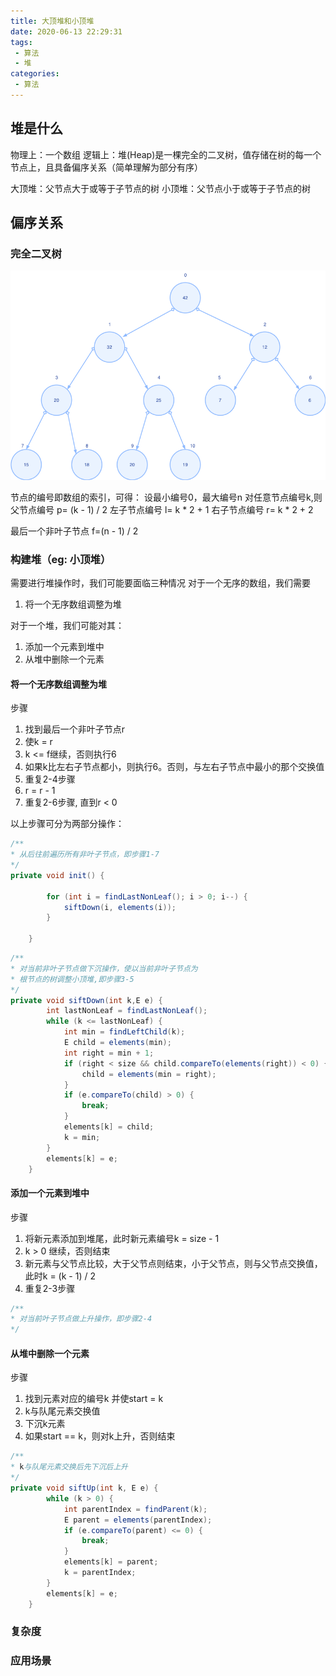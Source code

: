 ```yaml
---
title: 大顶堆和小顶堆
date: 2020-06-13 22:29:31
tags: 
 - 算法
 - 堆
categories:
 - 算法
---
```


## 堆是什么

物理上：一个数组
逻辑上：堆(Heap)是一棵完全的二叉树，值存储在树的每一个节点上，且具备偏序关系（简单理解为部分有序）

大顶堆：父节点大于或等于子节点的树
小顶堆：父节点小于或等于子节点的树

## 偏序关系



### 完全二叉树

![](大顶堆和小顶堆/无序.png "图1.1")

节点的编号即数组的索引，可得：
设最小编号0，最大编号n
对任意节点编号k,则
父节点编号 p= (k - 1) / 2
左子节点编号 l= k * 2 + 1
右子节点编号 r= k * 2 + 2

最后一个非叶子节点 f=(n - 1) / 2

### 构建堆（eg: 小顶堆）

需要进行堆操作时，我们可能要面临三种情况
对于一个无序的数组，我们需要

1. 将一个无序数组调整为堆

对于一个堆，我们可能对其：

1. 添加一个元素到堆中
2. 从堆中删除一个元素

#### 将一个无序数组调整为堆
步骤
1. 找到最后一个非叶子节点r
2. 使k = r
3. k <= f继续，否则执行6
4. 如果k比左右子节点都小，则执行6。否则，与左右子节点中最小的那个交换值
5. 重复2-4步骤
6. r = r - 1
7. 重复2-6步骤, 直到r < 0

以上步骤可分为两部分操作：

```java
/**
* 从后往前遍历所有非叶子节点，即步骤1-7
*/
private void init() {

        for (int i = findLastNonLeaf(); i > 0; i--) {
            siftDown(i, elements(i));
        }

    }
```

```java
/**
* 对当前非叶子节点做下沉操作，使以当前非叶子节点为
* 根节点的树调整小顶堆,即步骤3-5
*/
private void siftDown(int k,E e) {
        int lastNonLeaf = findLastNonLeaf();
        while (k <= lastNonLeaf) {
            int min = findLeftChild(k);
            E child = elements(min);
            int right = min + 1;
            if (right < size && child.compareTo(elements(right)) < 0) {
                child = elements(min = right);
            }
            if (e.compareTo(child) > 0) {
                break;
            }
            elements[k] = child;
            k = min;
        }
        elements[k] = e;
    }
```

#### 添加一个元素到堆中

步骤
1. 将新元素添加到堆尾，此时新元素编号k = size - 1
2. k > 0 继续，否则结束
3. 新元素与父节点比较，大于父节点则结束，小于父节点，则与父节点交换值，此时k = (k - 1) / 2
4. 重复2-3步骤

```java
/**
* 对当前叶子节点做上升操作，即步骤2-4
*/
```


#### 从堆中删除一个元素

步骤
1. 找到元素对应的编号k 并使start = k
2. k与队尾元素交换值 
3. 下沉k元素
4. 如果start == k，则对k上升，否则结束

```java
/**
* k与队尾元素交换后先下沉后上升
*/
private void siftUp(int k, E e) {
        while (k > 0) {
            int parentIndex = findParent(k);
            E parent = elements(parentIndex);
            if (e.compareTo(parent) <= 0) {
                break;
            }
            elements[k] = parent;
            k = parentIndex;
        }
        elements[k] = e;
    }
```

### 复杂度

### 应用场景










